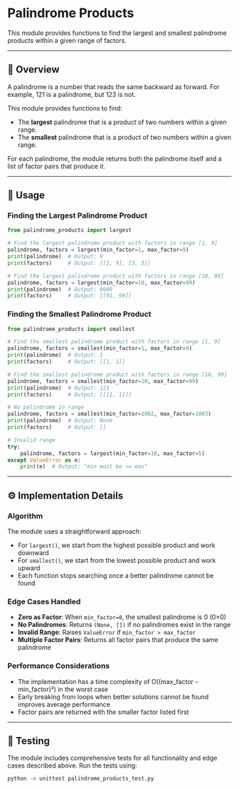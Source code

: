 # Palindrome Products

This module provides functions to find the largest and smallest palindrome products within a given range of factors.

---

## 📝 Overview

A palindrome is a number that reads the same backward as forward. For example, 121 is a palindrome, but 123 is not.

This module provides functions to find:
- The **largest** palindrome that is a product of two numbers within a given range.
- The **smallest** palindrome that is a product of two numbers within a given range.

For each palindrome, the module returns both the palindrome itself and a list of factor pairs that produce it.

---

## 🚀 Usage

### Finding the Largest Palindrome Product

```python
from palindrome_products import largest

# Find the largest palindrome product with factors in range [1, 9]
palindrome, factors = largest(min_factor=1, max_factor=9)
print(palindrome)  # Output: 9
print(factors)     # Output: [[1, 9], [3, 3]]

# Find the largest palindrome product with factors in range [10, 99]
palindrome, factors = largest(min_factor=10, max_factor=99)
print(palindrome)  # Output: 9009
print(factors)     # Output: [[91, 99]]
```

### Finding the Smallest Palindrome Product

```python
from palindrome_products import smallest

# Find the smallest palindrome product with factors in range [1, 9]
palindrome, factors = smallest(min_factor=1, max_factor=9)
print(palindrome)  # Output: 1
print(factors)     # Output: [[1, 1]]

# Find the smallest palindrome product with factors in range [10, 99]
palindrome, factors = smallest(min_factor=10, max_factor=99)
print(palindrome)  # Output: 121
print(factors)     # Output: [[11, 11]] 

# No palindrome in range
palindrome, factors = smallest(min_factor=1002, max_factor=1003)
print(palindrome)  # Output: None
print(factors)     # Output: []

# Invalid range
try:
    palindrome, factors = largest(min_factor=10, max_factor=5)
except ValueError as e:
    print(e)  # Output: "min must be <= max"
```

---

## ⚙️ Implementation Details

### Algorithm

The module uses a straightforward approach:
- For `largest()`, we start from the highest possible product and work downward
- For `smallest()`, we start from the lowest possible product and work upward
- Each function stops searching once a better palindrome cannot be found

### Edge Cases Handled

- **Zero as Factor**: When `min_factor=0`, the smallest palindrome is 0 (0×0)
- **No Palindromes**: Returns `(None, [])` if no palindromes exist in the range
- **Invalid Range**: Raises `ValueError` if `min_factor > max_factor`
- **Multiple Factor Pairs**: Returns all factor pairs that produce the same palindrome

### Performance Considerations

- The implementation has a time complexity of O((max_factor - min_factor)²) in the worst case
- Early breaking from loops when better solutions cannot be found improves average performance
- Factor pairs are returned with the smaller factor listed first

---

## 🧪 Testing

The module includes comprehensive tests for all functionality and edge cases described above. Run the tests using:

```bash
python -m unittest palindrome_products_test.py
```
